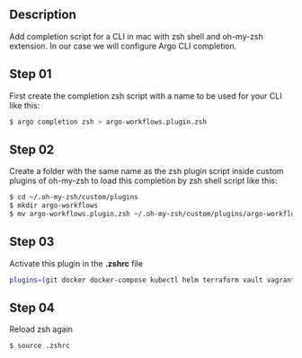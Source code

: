 ## Description
Add completion script for a CLI in mac with zsh shell and oh-my-zsh extension. In our case we will configure Argo CLI completion.

## Step 01
First create the completion zsh script with a name to be used for your CLI like this:

```sh
$ argo completion zsh > argo-workflows.plugin.zsh
```

## Step 02
Create a folder with the same name as the zsh plugin script inside custom plugins of oh-my-zsh to load this completion by zsh shell script like this: 

```sh
$ cd ~/.oh-my-zsh/custom/plugins
$ mkdir argo-workflows
$ mv argo-workflows.plugin.zsh ~/.oh-my-zsh/custom/plugins/argo-workflows
```

## Step 03
Activate this plugin in the **.zshrc** file

```sh
plugins=(git docker docker-compose kubectl helm terraform vault vagrant azure aws argo-workflows)
```

## Step 04
Reload zsh again

```sh
$ source .zshrc
```
